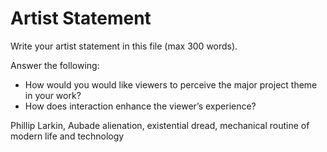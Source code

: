 # Artist Statement

Write your artist statement in this file (max 300 words).

Answer the following:

- How would you would like viewers to perceive the major project theme in your work?
- How does interaction enhance the viewer’s experience?

Phillip Larkin, Aubade
alienation, existential dread, mechanical routine of modern life and technology
